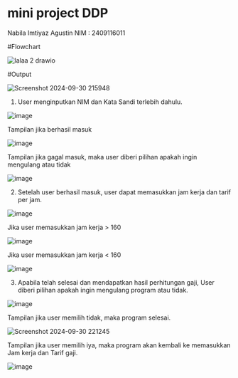 # mini project DDP
Nabila Imtiyaz Agustin
NIM : 2409116011


#Flowchart

 ![lalaa 2 drawio](https://github.com/user-attachments/assets/37516c4a-39d6-4f3c-9c79-54e7542f53b9)


#Output

  ![Screenshot 2024-09-30 215948](https://github.com/user-attachments/assets/69b512ad-bed9-4a75-bcb8-19902e001637)

1. User menginputkan NIM dan Kata Sandi terlebih dahulu.

![image](https://github.com/user-attachments/assets/b8a57433-e39b-4a6a-ad75-6897c6a3c46e)

Tampilan jika berhasil masuk
   
![image](https://github.com/user-attachments/assets/febfa940-277b-4edf-b1d6-65d6af746102)

   Tampilan jika gagal masuk, maka user diberi pilihan apakah ingin mengulang atau tidak

![image](https://github.com/user-attachments/assets/0487001a-5953-4d74-a082-7c5dac5d0eb9)
    
2. Setelah user berhasil masuk, user dapat memasukkan jam kerja dan tarif per jam. 
   
![image](https://github.com/user-attachments/assets/1592c7a0-05d4-4e66-bd13-3172d7e9d4a6)

   Jika user memasukkan jam kerja > 160
   
![image](https://github.com/user-attachments/assets/c3a61df8-8e9d-4929-9208-7f5e2320e049)

   Jika user memasukkan jam kerja < 160

![image](https://github.com/user-attachments/assets/2f63eed9-e5b7-400b-a566-3da546c2f623)

3. Apabila telah selesai dan mendapatkan hasil perhitungan gaji, User diberi pilihan apakah ingin mengulang program atau tidak.

![image](https://github.com/user-attachments/assets/ed2a0140-fc21-4391-bd6f-a3f6e918ba18)

Tampilan jika user memilih tidak, maka program selesai.

![Screenshot 2024-09-30 221245](https://github.com/user-attachments/assets/70d53c8b-cb77-4e33-bcff-a1f7bdaaf53f)

   Tampilan jika user memilih iya, maka program akan kembali ke memasukkan Jam kerja dan Tarif gaji.

![image](https://github.com/user-attachments/assets/3246dc09-6d45-40ea-aee8-0b7e8ef20ff4)

 
   





   
